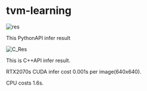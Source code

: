 # tvm-learning

![res](/home/ps/桌面/Test/tvmTest/res.jpg)

This PythonAPI infer result



![C_Res](/home/ps/桌面/Test/tvmTest/C_Res.jpg)

This is C++API infer result. 



RTX2070s CUDA infer cost 0.001s per image(640x640).

CPU costs 1.6s.
